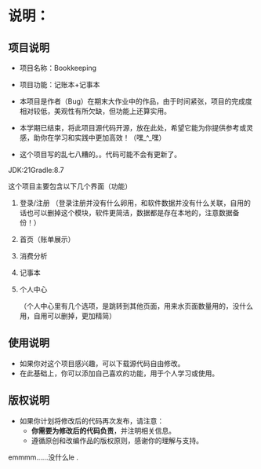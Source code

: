 # 说明：

## 项目说明

- 项目名称：Bookkeeping
- 项目功能：记账本+记事本

- 本项目是作者（Bug）在期末大作业中的作品，由于时间紧张，项目的完成度相对较低，美观性有所欠缺，但功能上还算实用。
- 本学期已结束，将此项目源代码开源，放在此处，希望它能为你提供参考或灵感，助你在学习和实践中更加高效！（嘿\_^\_嘿）
- 这个项目写的乱七八糟的。。代码可能不会有更新了。



JDK:21Gradle:8.7

这个项目主要包含以下几个界面（功能）

1. 登录/注册
   （登录注册并没有什么卵用，和软件数据并没有什么关联，自用的话也可以删掉这个模块，软件更简洁，数据都是存在本地的，注意数据备份！）

2. 首页（账单展示）

3. 消费分析

4. 记事本

5. 个人中心

   （个人中心里有几个选项，是跳转到其他页面，用来水页面数量用的，没什么用，自用可以删掉，更加精简）

## 使用说明

- 如果你对这个项目感兴趣，可以下载源代码自由修改。
- 在此基础上，你可以添加自己喜欢的功能，用于个人学习或使用。

## 版权说明

- 如果你计划将修改后的代码再次发布，请注意：
  - **你需要为修改后的代码负责**，并注明相关信息。
  - 遵循原创和改编作品的版权原则，感谢你的理解与支持。



emmmm......没什么le .
